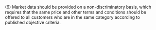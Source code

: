 (6) Market data should be provided on a non-discriminatory basis, which requires that the same price and other terms and conditions should be offered to all customers who are in the same category according to published objective criteria.